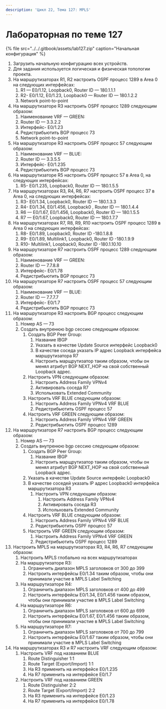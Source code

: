 ```yaml
---
description: 'Цикл 22, Тема 127: MPLS'
---
```


# Лабораторная по теме 127

{% file src="../../.gitbook/assets/lab127.zip" caption="Начальная конфигурация" %}

1. Загрузить начальную конфигурацию всех устройств.
2. Для задания используется логическая и физическая топологии проекта.
3. На маршрутизаторах R1, R2 настроить OSPF процесс 1289 в Аrea 0 на следующих интерфейсах:
   1. R1 — E0/1.12, Loopback0, Router ID — 180.1.1.1
   2. R2- E0/1.12, E0/1.23, Loopback0 — Router ID — 180.1.2.2
   3. Network point-to-point
4. На маршрутизаторе R3 настроить OSPF процесс 1289 следующим образом:
   1. Наименование VRF — GREEN:
   2. Router ID — 3.3.2.2
   3. Интерфейс- E0/1.23
   4. Редистрибьютить BGP процесс 73
   5. Network point-to-point
5. На маршрутизаторе R3 настроить OSPF процесс 57 следующим образом:
   1. Наименование VRF — BLUE:
   2. Router ID — 3.3.5.5
   3. Интерфейс- E0/1.235
   4. Редистрибьютить BGP процесс 73
6. На маршрутизаторе R5 настроить OSPF процесс 57 в Аrea 0, на следующих интерфейсах:
   1. R5- E0/1.235, Loopback0, Router ID — 180.1.5.5
7. На маршрутизаторах R3, R4, R6, R7 настроить OSPF процесс 37 в Аrea 0, на следующих интерфейсах:
   1. R3- E0/1.34, Loopback0, Router ID — 180.1.3.3
   2. R4- E0/1.34, E0/1.456, Loopback0 , Router ID — 180.1.4.4
   3. R6 — E0/1.67, E0/1.456, Loopback0, Router ID — 180.1.5.5
   4. R7 — E0/1.67, Loopback0, Router ID — 180.1.7.7
8. На маршрутизаторах R7, R8, R9, R10 настроить OSPF процесс 1289 в Аrea 0 на следующих интерфейсах:
   1. R8- E0/1.89, Loopback0, Router ID -180.1.8.8
   2. R9- E0/1.89, Multilink1, Loopback0, Router ID -180.1.9.9
   3. R10- Multilink1, Loopback0, Router ID -180.1.10.10
9. На маршрутизаторе R7 настроить OSPF процесс 1289 следующим образом:
   1. Наименование VRF — GREEN:
   2. Router ID — 7.7.8.8
   3. Интерфейс- E0/1.78
   4. Редистрибьютить BGP процесс 73
10. На маршрутизаторе R7 настроить OSPF процесс 57 следующим образом:
    1. Наименование VRF — BLUE:
    2. Router ID — 7.7.7.7
    3. Интерфейс- E0/1.7
    4. Редистрибьютить BGP процесс 73
11. На маршрутизаторе R3 настроить BGP процесс следующим образом:
    1. Номер AS — 73
    2. Создать внутренюю bgp сессию следующим образом:
       1. Создать BGP Peer Group:
          1. Название IBGP
          2. Указать в качестве Update Source интерфейс Loopback0
          3. В качестве соседа указать IP адрес Loopback интерфейса маршрутизатора R7
          4. Настроить марщрутизатор таким образом, чтобы он менял атрибут BGP NEXT\_HOP на свой собственный Loopback адрес.
       2. Настроить VPN следующим образом:
          1. Настроить Address Family VPNv4
          2. Активировать соседа R7
          3. Испольховать Extended Community
       3. Настроить VRF BLUE следующим образом:
          1. Настроить Address Family VPNv4 VRF BLUE
          2. Редистрибьютить OSPF процесс 57
       4. Настроить VRF GREEN следующим образом:
          1. Настроить Address Family VPNv4 VRF GREEN
          2. Редистрибьютить OSPF процесс 1289
12. На маршрутизаторе R7 настроить BGP процесс следующим образом:
    1. Номер AS — 73
    2. Создать внутренюю bgp сессию следующим образом:
       1. Создать BGP Peer Group:
          1. Название IBGP
          2. Настроить марщрутизатор таким образом, чтобы он менял атрибут BGP NEXT\_HOP на свой собственный Loopback адрес.
       2. Указать в качестве Update Source интерфейс Loopback0
       3. В качестве соседей указать IP адрес Loopback0 интерфейса маршрутизатора R3
          1. Настроить VPN следующим образом:
             1. Настроить Address Family VPNv4
             2. Активировать соседа R3
             3. Испольховать Extended Community
       4. Настроить VRF BLUE следующим образом:
          1. Настроить Address Family VPNv4 VRF BLUE
          2. Редистрибьютить OSPF процесс 57
       5. Настроить VRF GREEN следующим образом:
          1. Настроить Address Family VPNv4 VRF GREEN
          2. Редистрибьютить OSPF процесс 1289
13. Настроить MPLS на маршрутизаторах R3, R4, R6, R7 следующим образом:
    1. Настроить MPLS глобально на всех маршрутизаторах
    2. На маршрутизаторе R3:
       1. Ограничить диапазон MPLS заголовков от 300 до 399
       2. Настроить интерфейсы E0/1.34 таким образом, чтобы они принимали участие в MPLS Label Switching
    3. На маршрутизаторе R4:
       1. Ограничить диапазон MPLS заголовков от 400 до 499
       2. Настроить интерфейсы E0/1.34, E0/1.456 таким образом, чтобы они принимали участие в MPLS Label Switching
    4. На маршрутизаторе R6:
       1. Ограничить диапазон MPLS заголовков от 600 до 699
       2. Настроить интерфейсы E0/1.67, E0/1.456 таким образом, чтобы они принимали участие в MPLS Label Switching
    5. На маршрутизаторе R7:
       1. Ограничить диапазон MPLS заголовков от 700 до 799
       2. Настроить интерфейсы E0/1.67 таким образом, чтобы они принимали участие в MPLS Label Switching
14. На маршрутизаторах R3 и R7 настроить VRF следующим образом:
    1. Настроить VRF под названием BLUE
       1. Route Distinguisher 1:1
       2. Route Target \(Export/Import\) 1:1
       3. На R3 применить на интерфейсе E0/1.235
       4. На R7 применить на интерфейсе E0/1.7
    2. Настроить VRF под названием GREEN
       1. Route Distinguisher 2:2
       2. Route Target \(Export/Import\) 2:2
       3. На R3 применить на интерфейсе E0/1.23
       4. На R7 применить на интерфейсе E0/1.78

